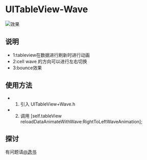 UITableView-Wave
================

![效果](http://ww3.sinaimg.cn/mw690/a43af4ffgw1efprcfazvdg208y0d3n2g.gif)


## 说明
* 1:tableview在数据进行刷新时进行动画
* 2:cell wave 的方向可以进行左右切换
* 3:bounce效果

## 使用方法

* 1. 引入 UITableView+Wave.h
* 2. 调用 [self.tableView reloadDataAnimateWithWave:RightToLeftWaveAnimation];

## 探讨

有问题请[@逸书](http://weibo.com/hufengvip)
